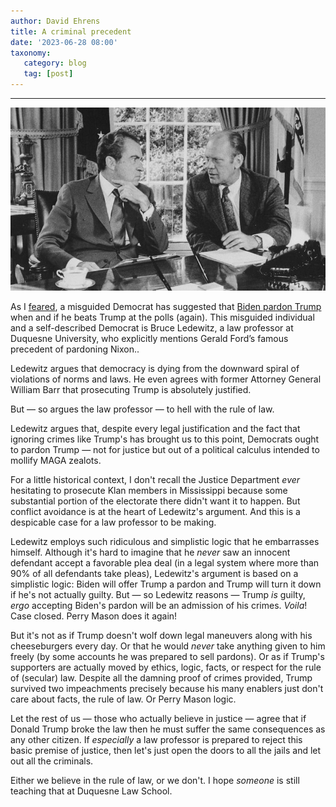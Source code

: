```yaml
---
author: David Ehrens
title: A criminal precedent
date: '2023-06-28 08:00'
taxonomy:
   category: blog
   tag: [post]
---
```

---
 
![](nixon-ford.jpg)

As I [feared](https://ehrens.substack.com/p/above-the-law), a misguided Democrat has suggested that [Biden pardon Trump](https://www.penncapital-star.com/commentary/pardon-me-why-biden-should-pull-a-gerald-ford-when-it-comes-to-trump-bruce-ledewitz/) when and if he beats Trump at the polls (again). This misguided individual and a self-described Democrat is Bruce Ledewitz, a law professor at Duquesne University, who explicitly mentions Gerald Ford’s famous precedent of pardoning Nixon..

Ledewitz argues that democracy is dying from the downward spiral of violations of norms and laws. He even agrees with former Attorney General William Barr that prosecuting Trump is absolutely justified.

But — so argues the law professor — to hell with the rule of law.

Ledewitz argues that, despite every legal justification and the fact that ignoring crimes like Trump's has brought us to this point, Democrats ought to pardon Trump — not for justice but out of a political calculus intended to mollify MAGA zealots.

For a little historical context, I don't recall the Justice Department *ever* hesitating to prosecute Klan members in Mississippi because some substantial portion of the electorate there didn't want it to happen. But conflict avoidance is at the heart of Ledewitz's argument. And this is a despicable case for a law professor to be making.

Ledewitz employs such ridiculous and simplistic logic that he embarrasses himself. Although it's hard to imagine that he *never* saw an innocent defendant accept a favorable plea deal (in a legal system where more than 90% of all defendants take pleas), Ledewitz's argument is based on a simplistic logic: Biden will offer Trump a pardon and Trump will turn it down if he's not actually guilty. But — so Ledewitz reasons — Trump *is* guilty, *ergo* accepting Biden's pardon will be an admission of his crimes. *Voila*! Case closed. Perry Mason does it again!

But it's not as if Trump doesn't wolf down legal maneuvers along with his cheeseburgers every day. Or that he would *never* take anything given to him freely (by some accounts he was prepared to sell pardons). Or as if Trump's supporters are actually moved by ethics, logic, facts, or respect for the rule of (secular) law. Despite all the damning proof of crimes provided, Trump survived two impeachments precisely because his many enablers just don't care about facts, the rule of law. Or Perry Mason logic.

Let the rest of us — those who actually believe in justice — agree that if Donald Trump broke the law then he must suffer the same consequences as any other citizen. If *especially* a law professor is prepared to reject this basic premise of justice, then let's just open the doors to all the jails and let out all the criminals.

Either we believe in the rule of law, or we don't. I hope *someone* is still teaching that at Duquesne Law School.

